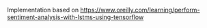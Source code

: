 Implementation based on https://www.oreilly.com/learning/perform-sentiment-analysis-with-lstms-using-tensorflow